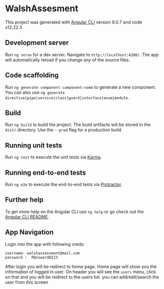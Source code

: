# WalshAssesment

This project was generated with [Angular CLI](https://github.com/angular/angular-cli) version 9.0.7 and node v12.22.3

## Development server

Run `ng serve` for a dev server. Navigate to `http://localhost:4200/`. The app will automatically reload if you change any of the source files.

## Code scaffolding

Run `ng generate component component-name` to generate a new component. You can also use `ng generate directive|pipe|service|class|guard|interface|enum|module`.

## Build

Run `ng build` to build the project. The build artifacts will be stored in the `dist/` directory. Use the `--prod` flag for a production build.

## Running unit tests

Run `ng test` to execute the unit tests via [Karma](https://karma-runner.github.io).

## Running end-to-end tests

Run `ng e2e` to execute the end-to-end tests via [Protractor](http://www.protractortest.org/).

## Further help

To get more help on the Angular CLI use `ng help` or go check out the [Angular CLI README](https://github.com/angular/angular-cli/blob/master/README.md).


## App Navigation
Login into the app with following creds:

```
username: walshassessment@mail.com
password :  P@ssword@123
```


After login you will be redirect to home page. Home page will show you the information of logged in user.
On header you will see the `users` menu, click on that and you will be redirect to the users list.
you can add/edit/search the user from this screen    
